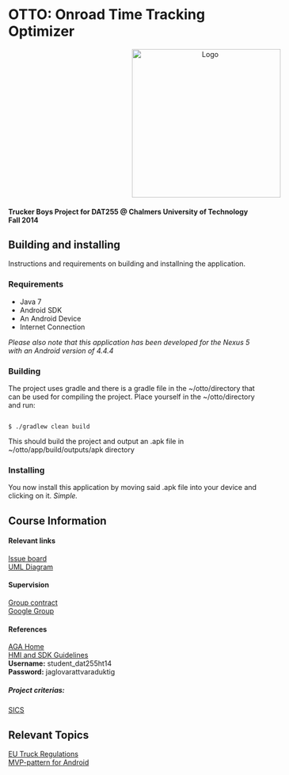 # OTTO: Onroad Time Tracking Optimizer
<div style="width: 800px; text-align: center"><img src="https://github.com/eineving/truckerboys/blob/develop/documentation/images/OTTOLogo.jpg" alt="Logo" height="300px"/></div>


#### Trucker Boys Project for DAT255 @ Chalmers University of Technology Fall 2014

## Building and installing
Instructions and requirements on building and installning the application.

### Requirements
* Java 7
* Android SDK
* An Android Device
* Internet Connection

<i>Please also note that this application has been developed for the Nexus 5 with
an Android version of 4.4.4</i>

### Building
The project uses gradle and there is a gradle file in the ~/otto/directory that
can be used for compiling the project. Place yourself in the ~/otto/directory
and run:

<code>
$ ./gradlew clean build
</code>

This should build the project and output an .apk file in ~/otto/app/build/outputs/apk
directory

### Installing
You now install this application by moving said .apk file into your device and
clicking on it. <i>Simple.</i>

## Course Information

#### Relevant links
<a href="https://waffle.io/eineving/truckerboys" target="_blank">Issue board</a><br />
<a href="https://dashboard.genmymodel.com/projectProperties/_tNRVQDzhEeSn3ZXpVIPWYw" target="_blank">UML Diagram</a>

#### Supervision

<a href="https://drive.google.com/file/d/0B3-HBeyIrR6eQnlfX0ZpRnZVYms/edit?usp=sharing" target="_blank">Group contract</a><br />
<a href="https://groups.google.com/forum/#!forum/cth-dat255-lp1-2014" target="_blank">Google Group</a>

#### References

<a href="https://developer.lindholmen.se/redmine/projects/aga" target="_blank">AGA Home</a><br />
<a href="https://se-div-c3s-1.ce.chalmers.se:7001/index.cgi" target="_blank">HMI and SDK Guidelines</a><br />
<strong>Username:</strong> student_dat255ht14<br />
<strong>Password:</strong> jaglovarattvaraduktig

##### Project criterias:
<a href="https://github.com/morganericsson/DAT255/wiki/SICS's-app-assessment-criteria" target="_blank">SICS</a>

## Relevant Topics
<a href="https://www.transportstyrelsen.se/Global/Publikationer/Vag/Yrkestrafik/kor_vilotider_utg10_low.pdf" target="_blank">EU Truck Regulations</a> <br />
<a href="http://antonioleiva.com/mvp-android/" target="_blank">MVP-pattern for Android</a>
